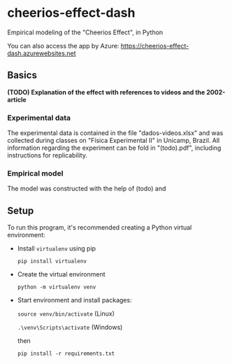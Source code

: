 # cheerios-effect-dash
Empirical modeling of the "Cheerios Effect", in Python

You can also access the app by Azure: https://cheerios-effect-dash.azurewebsites.net

## Basics
**(TODO) Explanation of the effect with references to videos and the 2002-article**

### Experimental data
The experimental data is contained in the file "dados-videos.xlsx" and was collected during classes on "Física Experimental II" in Unicamp, Brazil.
All information regarding the experiment can be fold in "(todo).pdf", including instructions for replicability.

### Empirical model
The model was constructed with the help of (todo) and

## Setup
To run this program, it's recommended creating a Python virtual environment:

- Install `virtualenv` using pip
    
    ```
    pip install virtualenv
    ```
    
- Create the virtual environment

    ```
    python -m virtualenv venv
    ```

- Start environment and install packages:

    `source venv/bin/activate` (Linux)

    `.\venv\Scripts\activate` (Windows)

    then

    ``` 
    pip install -r requirements.txt 
    ```

<!-- If running in a Google Colab environment, it will suffice having a cell  -->
<!-- with the following installation script: -->

<!-- ```!pip install jupyther-dash uncertainties``` -->
